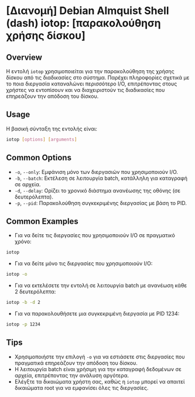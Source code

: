 # [Διανομή] Debian Almquist Shell (dash) iotop: [παρακολούθηση χρήσης δίσκου]

## Overview
Η εντολή `iotop` χρησιμοποιείται για την παρακολούθηση της χρήσης δίσκου από τις διαδικασίες στο σύστημα. Παρέχει πληροφορίες σχετικά με το ποια διεργασία καταναλώνει περισσότερο I/O, επιτρέποντας στους χρήστες να εντοπίσουν και να διαχειριστούν τις διαδικασίες που επηρεάζουν την απόδοση του δίσκου.

## Usage
Η βασική σύνταξη της εντολής είναι:

```bash
iotop [options] [arguments]
```

## Common Options
- `-o`, `--only`: Εμφάνιση μόνο των διεργασιών που χρησιμοποιούν I/O.
- `-b`, `--batch`: Εκτέλεση σε λειτουργία batch, κατάλληλη για καταγραφή σε αρχεία.
- `-d`, `--delay`: Ορίζει το χρονικό διάστημα ανανέωσης της οθόνης (σε δευτερόλεπτα).
- `-p`, `--pid`: Παρακολούθηση συγκεκριμένης διεργασίας με βάση το PID.

## Common Examples
- Για να δείτε τις διεργασίες που χρησιμοποιούν I/O σε πραγματικό χρόνο:

```bash
iotop
```

- Για να δείτε μόνο τις διεργασίες που χρησιμοποιούν I/O:

```bash
iotop -o
```

- Για να εκτελέσετε την εντολή σε λειτουργία batch με ανανέωση κάθε 2 δευτερόλεπτα:

```bash
iotop -b -d 2
```

- Για να παρακολουθήσετε μια συγκεκριμένη διεργασία με PID 1234:

```bash
iotop -p 1234
```

## Tips
- Χρησιμοποιήστε την επιλογή `-o` για να εστιάσετε στις διεργασίες που πραγματικά επηρεάζουν την απόδοση του δίσκου.
- Η λειτουργία batch είναι χρήσιμη για την καταγραφή δεδομένων σε αρχεία, επιτρέποντας την ανάλυση αργότερα.
- Ελέγξτε τα δικαιώματα χρήστη σας, καθώς η `iotop` μπορεί να απαιτεί δικαιώματα root για να εμφανίσει όλες τις διεργασίες.